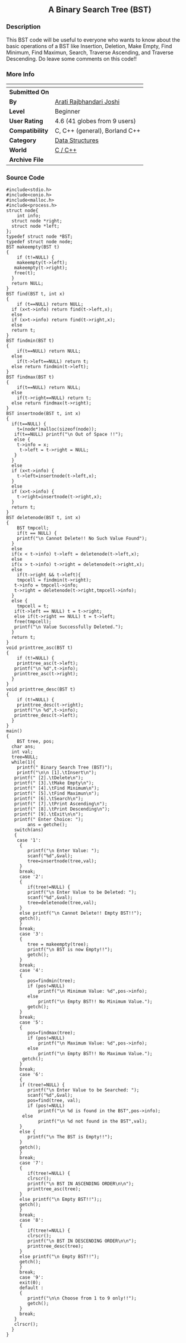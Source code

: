 ﻿<div align="center">

## A Binary Search Tree \(BST\)


</div>

### Description

This BST code will be useful to everyone who wants to know about the basic operations of a BST like Insertion, Deletion, Make Empty, Find Minimum, Find Maximun, Search, Traverse Ascending, and Traverse Descending. Do leave some comments on this code!!
 
### More Info
 


<span>             |<span>
---                |---
**Submitted On**   |
**By**             |[Arati Rajbhandari Joshi](https://github.com/Planet-Source-Code/PSCIndex/blob/master/ByAuthor/arati-rajbhandari-joshi.md)
**Level**          |Beginner
**User Rating**    |4.6 (41 globes from 9 users)
**Compatibility**  |C, C\+\+ \(general\), Borland C\+\+
**Category**       |[Data Structures](https://github.com/Planet-Source-Code/PSCIndex/blob/master/ByCategory/data-structures__3-8.md)
**World**          |[C / C\+\+](https://github.com/Planet-Source-Code/PSCIndex/blob/master/ByWorld/c-c.md)
**Archive File**   |[](https://github.com/Planet-Source-Code/arati-rajbhandari-joshi-a-binary-search-tree-bst__3-4169/archive/master.zip)





### Source Code

```
#include<stdio.h>
#include<conio.h>
#include<malloc.h>
#include<process.h>
struct node{
	int info;
  struct node *right;
  struct node *left;
};
typedef struct node *BST;
typedef struct node node;
BST makeempty(BST t)
{
 	if (t!=NULL) {
  	makeempty(t->left);
   makeempty(t->right);
   free(t);
  }
  return NULL;
}
BST find(BST t, int x)
{
 	if (t==NULL) return NULL;
  if (x<t->info) return find(t->left,x);
  else
  if (x>t->info) return find(t->right,x);
  else
  return t;
}
BST findmin(BST t)
{
	if(t==NULL) return NULL;
  else
	if(t->left==NULL) return t;
  else return findmin(t->left);
}
BST findmax(BST t)
{
	if(t==NULL) return NULL;
  else
	if(t->right==NULL) return t;
  else return findmax(t->right);
}
BST insertnode(BST t, int x)
{
  if(t==NULL) {
  	t=(node*)malloc(sizeof(node));
   if(t==NULL) printf("\n Out of Space !!");
   else {
   	t->info = x;
     t->left = t->right = NULL;
   }
  }
  else
  if (x<t->info) {
  	t->left=insertnode(t->left,x);
  }
  else
  if (x>t->info) {
  	t->right=insertnode(t->right,x);
  }
  return t;
}
BST deletenode(BST t, int x)
{
	BST tmpcell;
	if(t == NULL) {
  	printf("\n Cannot Delete!! No Such Value Found");
  }
  else
  if(x < t->info) t->left = deletenode(t->left,x);
  else
  if(x > t->info) t->right = deletenode(t->right,x);
  else
 	if(t->right && t->left){
  	tmpcell = findmin(t->right);
   t->info = tmpcell->info;
   t->right = deletenode(t->right,tmpcell->info);
  }
  else {
  	tmpcell = t;
   if(t->left == NULL) t = t->right;
   else if(t->right == NULL) t = t->left;
   free(tmpcell);
   printf("\n Value Successfully Deleted.");
  }
  return t;
}
void printtree_asc(BST t)
{
 	if (t!=NULL) {
  	printtree_asc(t->left);
   printf("\n %d",t->info);
   printtree_asc(t->right);
  }
}
void printtree_desc(BST t)
{
 	if (t!=NULL) {
  	printtree_desc(t->right);
   printf("\n %d",t->info);
   printtree_desc(t->left);
  }
}
main()
{
	BST tree, pos;
  char ans;
  int val;
  tree=NULL;
  while(1){
  	printf(" Binary Search Tree (BST)");
  	printf("\n\n [1].\tInsert\n");
   printf(" [2].\tDelete\n");
   printf(" [3].\tMake Empty\n");
   printf(" [4].\tFind Minimum\n");
   printf(" [5].\tFind Maximun\n");
   printf(" [6].\tSearch\n");
   printf(" [7].\tPrint Ascending\n");
   printf(" [8].\tPrint Descending\n");
   printf(" [9].\tExit\n\n");
   printf(" Enter Choice: ");
 		ans = getche();
   switch(ans)
   {
   	case '1':
     {
     	printf("\n Enter Value: ");
     	scanf("%d",&val);
     	tree=insertnode(tree,val);
     }
     break;
     case '2':
     {
     	if(tree!=NULL) {
     	printf("\n Enter Value to be Deleted: ");
     	scanf("%d",&val);
     	tree=deletenode(tree,val);
     }
     else printf("\n Cannot Delete!! Empty BST!!");
     getch();
     }
     break;
     case '3':
     {
     	tree = makeempty(tree);
     	printf("\n BST is now Empty!!");
     	getch();
     }
     break;
     case '4':
     {
     	pos=findmin(tree);
     	if (pos!=NULL)
     		printf("\n Minimum Value: %d",pos->info);
     	else
     		printf("\n Empty BST!! No Minimum Value.");
     	getch();
     }
     break;
     case '5':
     {
     	pos=findmax(tree);
     	if (pos!=NULL)
     		printf("\n Maximum Value: %d",pos->info);
     	else
     		printf("\n Empty BST!! No Maximum Value.");
      getch();
     }
     break;
     case '6':
     {
     if (tree!=NULL) {
     	printf("\n Enter Value to be Searched: ");
     	scanf("%d",&val);
     	pos=find(tree, val);
     	if (pos!=NULL)
     		printf("\n %d is found in the BST",pos->info);
      else
     		printf("\n %d not found in the BST",val);
     }
     else {
     	printf("\n The BST is Empty!!");
     }
     getch();
     }
     break;
     case '7':
     {
     	if(tree!=NULL) {
     	clrscr();
     	printf("\n BST IN ASCENDING ORDER\n\n");
     	printtree_asc(tree);
     }
     else printf("\n Empty BST!!");;
     getch();
     }
     break;
     case '8':
     {
     	if(tree!=NULL) {
     	clrscr();
     	printf("\n BST IN DESCENDING ORDER\n\n");
     	printtree_desc(tree);
     }
     else printf("\n Empty BST!!");
     getch();
     }
     break;
     case '9':
     exit(0);
     default :
     {
     	printf("\n\n Choose from 1 to 9 only!!");
     	getch();
     }
     break;
   }
   clrscr();
  }
}
```

